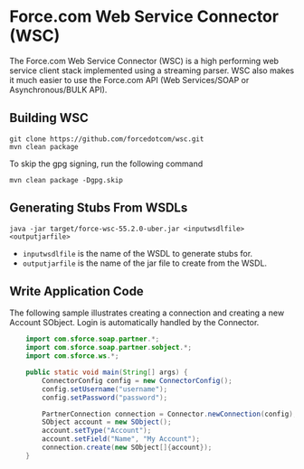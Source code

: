 # Force.com Web Service Connector (WSC)

The Force.com Web Service Connector (WSC) is a high performing web service client stack implemented using a streaming parser. WSC also makes it much easier to use the Force.com API (Web Services/SOAP or Asynchronous/BULK API). 

## Building WSC
    git clone https://github.com/forcedotcom/wsc.git
    mvn clean package
    
To skip the gpg signing, run the following command

    mvn clean package -Dgpg.skip

## Generating Stubs From WSDLs
    java -jar target/force-wsc-55.2.0-uber.jar <inputwsdlfile> <outputjarfile>

* `inputwsdlfile` is the name of the WSDL to generate stubs for.
* `outputjarfile` is the name of the jar file to create from the WSDL.

## Write Application Code
The following sample illustrates creating a connection and creating a new Account SObject.  Login is automatically handled by the Connector.

```java
    import com.sforce.soap.partner.*;
    import com.sforce.soap.partner.sobject.*;
    import com.sforce.ws.*;

    public static void main(String[] args) {
        ConnectorConfig config = new ConnectorConfig();
        config.setUsername("username");
        config.setPassword("password");

        PartnerConnection connection = Connector.newConnection(config);
        SObject account = new SObject();
        account.setType("Account");
        account.setField("Name", "My Account");
        connection.create(new SObject[]{account});
    }

